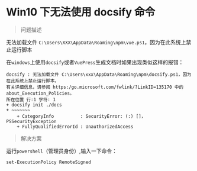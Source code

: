 # Win10 下无法使用 docsify 命令

> 问题描述

无法加载文件 `C:\Users\XXX\AppData\Roaming\npm\vue.ps1`，因为在此系统上禁止运行脚本

在`windows`上使用`docsify`或者`VuePress`生成文档时如果出现类似这样的报错：

```Shell
docsify : 无法加载文件 C:\Users\xxx\AppData\Roaming\npm\docsify.ps1，因为在此系统上禁止运行脚本。
有关详细信息，请参阅 https:/go.microsoft.com/fwlink/?LinkID=135170 中的 about_Execution_Policies。
所在位置 行:1 字符: 1
+ docsify init ./docs
+ ~~~~~~~
    + CategoryInfo          : SecurityError: (:) []，PSSecurityException
    + FullyQualifiedErrorId : UnauthorizedAccess
```

> 解决方案

运行`powershell`（管理员身份）,输入一下命令：

```Shell
set-ExecutionPolicy RemoteSigned
```

